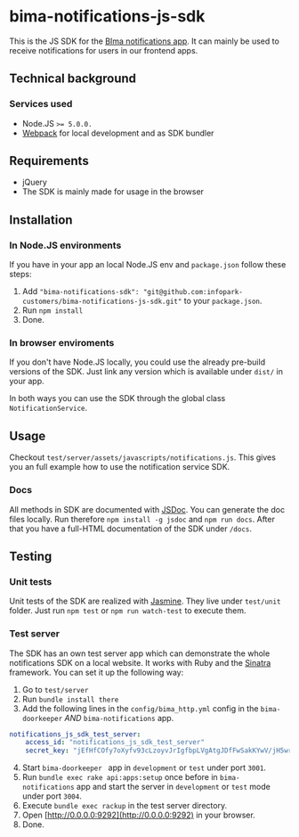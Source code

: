 # bima-notifications-js-sdk

This is the JS SDK for the [BIma notifications app](https://github.com/infopark-customers/bima-notifications). It can mainly be used to receive notifications for users in our frontend apps.

## Technical background

### Services used

* Node.JS ` >= 5.0.0. `
* [Webpack](https://webpack.github.io/) for local development and as SDK bundler 

## Requirements

* jQuery
* The SDK is mainly made for usage in the browser 

## Installation

### In Node.JS environments

If you have in your app an local Node.JS env and ` package.json ` follow these steps:

1. Add ` "bima-notifications-sdk": "git@github.com:infopark-customers/bima-notifications-js-sdk.git" ` to your ` package.json `.
2. Run ` npm install `
3. Done. 

### In browser enviroments

If you don't have Node.JS locally, you could use the already pre-build versions of the SDK.
Just link any version which is available under ` dist/ ` in your app.


In both ways you can use the SDK through the global class ` NotificationService `.

## Usage

Checkout ` test/server/assets/javascripts/notifications.js `. This gives you an full example how to use the notification service SDK.

### Docs

All methods in SDK are documented with [JSDoc](http://usejsdoc.org/). You can generate the doc files locally. Run therefore ` npm install -g jsdoc ` and ` npm run docs `. After that you have a full-HTML documentation of the SDK under ` /docs `.

## Testing

### Unit tests

Unit tests of the SDK are realized with [Jasmine](https://jasmine.github.io/). They live under ` test/unit ` folder. Just run ` npm test ` or ` npm run watch-test ` to execute them.

### Test server

The SDK has an own test server app which can demonstrate the whole notifications SDK on a local website. It works with Ruby and the [Sinatra](http://www.sinatrarb.com/) framework. You can set it up the following way:

1. Go to ` test/server `
2. Run ` bundle install there `
3. Add the following lines in the ` config/bima_http.yml ` config in the ` bima-doorkeeper ` *AND* ` bima-notifications ` app.

```yaml 
notifications_js_sdk_test_server:
	access_id: "notifications_js_sdk_test_server"
	secret_key: "jEfHfCOfy7oXyfv93cLzoyvJrIgfbpLVgAtgJDfFwSakKYwV/jH5wrsLbjV8QTYBqkge1DSTDZDZM7YS93KKRg=="
```

4. Start `bima-doorkeeper ` app in ` development ` or ` test ` under port ` 3001 `.
5. Run ` bundle exec rake api:apps:setup ` once before in ` bima-notifications ` app and start the server in ` development ` or ` test ` mode under port ` 3004 `.
6. Execute ` bundle exec rackup ` in the test server directory.
7. Open [http://0.0.0.0:9292](http://0.0.0.0:9292) in your browser.
8. Done.   	
